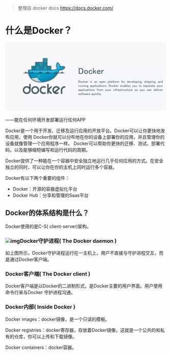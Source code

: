 > 整理自 docker docs https://docs.docker.com/

# 什么是Docker？

![img](640.webp)

——能在任何环境开发部署运行任何APP

Docker是一个用于开发、迁移及运行应用的开放平台。Docker可以让你更快地发布应用，使用 Docker你就可以分布地在你的设备上部署你的应用，并且管理你的设备就像管理一个应用程序一样。 Docker可以帮助你更快的迁移、测试、部署代码，以及能够缩短编写和运行代码的周期。

Docker提供了一种能在一个容器中安全独立地运行几乎任何应用的方式。在安全独立的同时，可以让你在你的主机上同时运行多个容器。

Docker有以下两个重要的组件：

- Docker：开源的容器虚拟化平台
- Docker Hub：分享和管理的Saas平台

## Docker的体系结构是什么？

Docker使用的是C-S( client-server)架构。

### ![img](b4a6e1f9ffb7b97c2d1ab55144243fad.png)Docker守护进程( The Docker daemon )

如上图所示，Docker守护进程运行在一主机上，用户不直接与守护进程交互，而是通过Docker客户端。

### Docker客户端( The Docker client )

Docker客户端是以Docker的二进制形式，是Docker主要的用户界面。用户使用命令行来与Docker 守护进程沟通。

### Docker内部( Inside Docker ) 

Docker images：docker镜像，是一个只读的模板。

Docker registries：docker寄存器，存放着Docker镜像，这就是一个公共的和私有的仓库，你可以上传和下载镜像。

Docker containers：docker容器。

